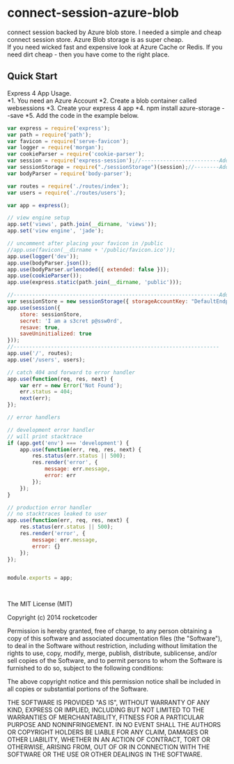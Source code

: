 connect-session-azure-blob
========

connect session backed by Azure blob store.  I needed a simple and cheap connect session store.  Azure Blob storage is as super cheap.  
If you need wicked fast and expensive look at Azure Cache or Redis.  If you need dirt cheap - then you have come to the right place.  

Quick Start
---
Express 4 App Usage.  
*1. You need an Azure Account 
*2. Create a blob container called websessions
*3. Create your express 4 app
*4. npm install azure-storage --save
*5. Add the code in the example below.

```javascript
var express = require('express');
var path = require('path');
var favicon = require('serve-favicon');
var logger = require('morgan');
var cookieParser = require('cookie-parser');
var session = require('express-session');//-------------------------Add This line
var sessionStorage = require("./sessionStorage")(session);//--------Add This line
var bodyParser = require('body-parser');

var routes = require('./routes/index');
var users = require('./routes/users');

var app = express();

// view engine setup
app.set('views', path.join(__dirname, 'views'));
app.set('view engine', 'jade');

// uncomment after placing your favicon in /public
//app.use(favicon(__dirname + '/public/favicon.ico'));
app.use(logger('dev'));
app.use(bodyParser.json());
app.use(bodyParser.urlencoded({ extended: false }));
app.use(cookieParser());
app.use(express.static(path.join(__dirname, 'public')));

//------------------------------------------------------------------Add These lines
var sessionStore = new sessionStorage({ storageAccountKey: "DefaultEndpointsProtocol=https;AccountName=youAccount;AccountKey=YourSuperSecretKey" });
app.use(session({
    store: sessionStore,
    secret: 'I am a s3cret p@ssw0rd',
    resave: true,
    saveUninitialized: true
}));
//------------------------------------------------------------------
app.use('/', routes);
app.use('/users', users);

// catch 404 and forward to error handler
app.use(function(req, res, next) {
    var err = new Error('Not Found');
    err.status = 404;
    next(err);
});

// error handlers

// development error handler
// will print stacktrace
if (app.get('env') === 'development') {
    app.use(function(err, req, res, next) {
        res.status(err.status || 500);
        res.render('error', {
            message: err.message,
            error: err
        });
    });
}

// production error handler
// no stacktraces leaked to user
app.use(function(err, req, res, next) {
    res.status(err.status || 500);
    res.render('error', {
        message: err.message,
        error: {}
    });
});


module.exports = app;

        
```


The MIT License (MIT)

Copyright (c) 2014 rocketcoder

Permission is hereby granted, free of charge, to any person obtaining a copy
of this software and associated documentation files (the "Software"), to deal
in the Software without restriction, including without limitation the rights
to use, copy, modify, merge, publish, distribute, sublicense, and/or sell
copies of the Software, and to permit persons to whom the Software is
furnished to do so, subject to the following conditions:

The above copyright notice and this permission notice shall be included in all
copies or substantial portions of the Software.

THE SOFTWARE IS PROVIDED "AS IS", WITHOUT WARRANTY OF ANY KIND, EXPRESS OR
IMPLIED, INCLUDING BUT NOT LIMITED TO THE WARRANTIES OF MERCHANTABILITY,
FITNESS FOR A PARTICULAR PURPOSE AND NONINFRINGEMENT. IN NO EVENT SHALL THE
AUTHORS OR COPYRIGHT HOLDERS BE LIABLE FOR ANY CLAIM, DAMAGES OR OTHER
LIABILITY, WHETHER IN AN ACTION OF CONTRACT, TORT OR OTHERWISE, ARISING FROM,
OUT OF OR IN CONNECTION WITH THE SOFTWARE OR THE USE OR OTHER DEALINGS IN THE
SOFTWARE.


